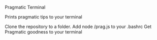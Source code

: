Pragmatic Terminal


Prints pragmatic tips to your terminal 

Clone the repository to a folder.
Add node <folder>/prag.js to your .bashrc
Get Pragmatic goodness to your terminal




